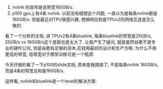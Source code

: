 1. nvlink 的宣传是说带宽160GB/s.
2. p100 gpu上有4条 nvlink.
以前没有细想这个问题, 一直以为是每条nvlink都是160GB/s. 但是最近对TPU很感兴趣, 想搞明白到底TPUv2的网络互连是怎么做的. 

看了一个分析的文档, 讲 TPUv2有4条bluelink, 每条bluelink的带宽是25GB/s, 25GB/s vs 160GB/s这个差距也是太大了. 
让我产生了疑问, 就是虽然谷歌不是专业的硬件公司, 但是谷歌有足够的资本,花钱用最好的设计和生产方啊.
为什么不用更高的带宽, 低带宽对于模型训练可是一个瓶颈.

今天仔细的看了一下p100的slide文档, 原来是我搞错了, 不是每条nvlink 160GB/s, 而是4条的带宽总和是160GB/s.


这样看, nvlink和bluelink是一个level的解决方案.
